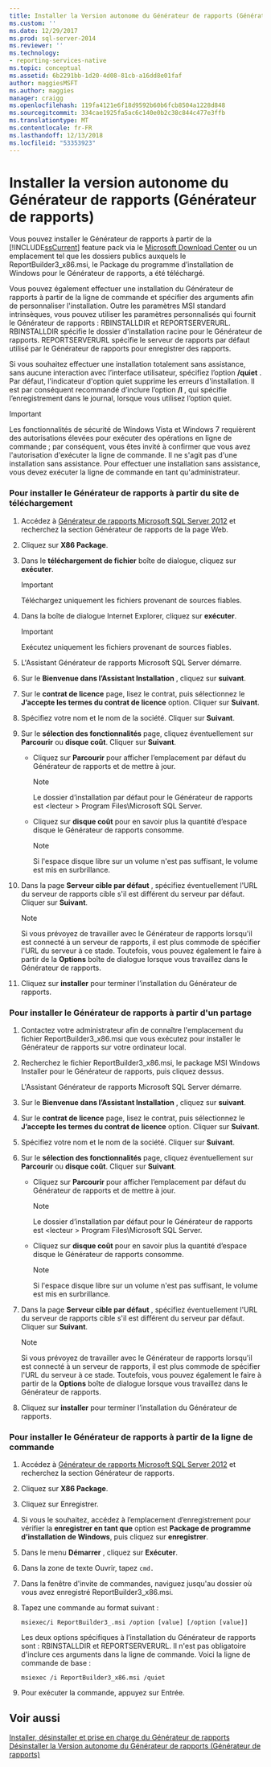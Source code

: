 ```yaml
---
title: Installer la Version autonome du Générateur de rapports (Générateur de rapports) | Microsoft Docs
ms.custom: ''
ms.date: 12/29/2017
ms.prod: sql-server-2014
ms.reviewer: ''
ms.technology:
- reporting-services-native
ms.topic: conceptual
ms.assetid: 6b2291bb-1d20-4d08-81cb-a16dd8e01faf
author: maggiesMSFT
ms.author: maggies
manager: craigg
ms.openlocfilehash: 119fa4121e6f18d9592b60b6fcb8504a1228d848
ms.sourcegitcommit: 334cae1925fa5ac6c140e0b2c38c844c477e3ffb
ms.translationtype: MT
ms.contentlocale: fr-FR
ms.lasthandoff: 12/13/2018
ms.locfileid: "53353923"
---
```

# <a name="install-the-stand-alone-version-of-report-builder-report-builder"></a>Installer la version autonome du Générateur de rapports (Générateur de rapports)
  Vous pouvez installer le Générateur de rapports à partir de la [!INCLUDE[ssCurrent](../../includes/sscurrent-md.md)] feature pack via le [Microsoft Download Center](https://go.microsoft.com/fwlink/?LinkID=168472) ou un emplacement tel que les dossiers publics auxquels le ReportBuilder3_x86.msi, le Package du programme d’installation de Windows pour le Générateur de rapports, a été téléchargé.  
  
 Vous pouvez également effectuer une installation du Générateur de rapports à partir de la ligne de commande et spécifier des arguments afin de personnaliser l'installation. Outre les paramètres MSI standard intrinsèques, vous pouvez utiliser les paramètres personnalisés qui fournit le Générateur de rapports : RBINSTALLDIR et REPORTSERVERURL. RBINSTALLDIR spécifie le dossier d'installation racine pour le Générateur de rapports. REPORTSERVERURL spécifie le serveur de rapports par défaut utilisé par le Générateur de rapports pour enregistrer des rapports.  
  
 Si vous souhaitez effectuer une installation totalement sans assistance, sans aucune interaction avec l’interface utilisateur, spécifiez l’option **/quiet** . Par défaut, l'indicateur d'option quiet supprime les erreurs d'installation. Il est par conséquent recommandé d’inclure l’option **/l** , qui spécifie l’enregistrement dans le journal, lorsque vous utilisez l’option quiet.  
  
> [!IMPORTANT]  
>  Les fonctionnalités de sécurité de Windows Vista et Windows 7 requièrent des autorisations élevées pour exécuter des opérations en ligne de commande ; par conséquent, vous êtes invité à confirmer que vous avez l'autorisation d'exécuter la ligne de commande. Il ne s'agit pas d'une installation sans assistance. Pour effectuer une installation sans assistance, vous devez exécuter la ligne de commande en tant qu'administrateur.  
  
### <a name="to-install-report-builder-from-the-download-site"></a>Pour installer le Générateur de rapports à partir du site de téléchargement  
  
1.  Accédez à [Générateur de rapports Microsoft SQL Server 2012](https://go.microsoft.com/fwlink/?LinkID=219138) et recherchez la section Générateur de rapports de la page Web.  
  
2.  Cliquez sur **X86 Package**.  
  
3.  Dans le **téléchargement de fichier** boîte de dialogue, cliquez sur **exécuter**.  
  
    > [!IMPORTANT]  
    >  Téléchargez uniquement les fichiers provenant de sources fiables.  
  
4.  Dans la boîte de dialogue Internet Explorer, cliquez sur **exécuter**.  
  
    > [!IMPORTANT]  
    >  Exécutez uniquement les fichiers provenant de sources fiables.  
  
5.  L'Assistant Générateur de rapports Microsoft SQL Server démarre.  
  
6.  Sur le **Bienvenue dans l’Assistant Installation** , cliquez sur **suivant**.  
  
7.  Sur le **contrat de licence** page, lisez le contrat, puis sélectionnez le **J’accepte les termes du contrat de licence** option. Cliquer sur **Suivant**.  
  
8.  Spécifiez votre nom et le nom de la société. Cliquer sur **Suivant**.  
  
9. Sur le **sélection des fonctionnalités** page, cliquez éventuellement sur **Parcourir** ou **disque coût**. Cliquer sur **Suivant**.  
  
    -   Cliquez sur **Parcourir** pour afficher l’emplacement par défaut du Générateur de rapports et de mettre à jour.  
  
        > [!NOTE]  
        >  Le dossier d’installation par défaut pour le Générateur de rapports est \<lecteur > Program Files\Microsoft SQL Server.  
  
    -   Cliquez sur **disque coût** pour en savoir plus la quantité d’espace disque le Générateur de rapports consomme.  
  
        > [!NOTE]  
        >  Si l'espace disque libre sur un volume n'est pas suffisant, le volume est mis en surbrillance.  
  
10. Dans la page **Serveur cible par défaut** , spécifiez éventuellement l'URL du serveur de rapports cible s'il est différent du serveur par défaut. Cliquer sur **Suivant**.  
  
    > [!NOTE]  
    >  Si vous prévoyez de travailler avec le Générateur de rapports lorsqu'il est connecté à un serveur de rapports, il est plus commode de spécifier l'URL du serveur à ce stade. Toutefois, vous pouvez également le faire à partir de la **Options** boîte de dialogue lorsque vous travaillez dans le Générateur de rapports.  
  
11. Cliquez sur **installer** pour terminer l’installation du Générateur de rapports.  
  
### <a name="to-install-report-builder-from-a-share"></a>Pour installer le Générateur de rapports à partir d'un partage  
  
1.  Contactez votre administrateur afin de connaître l'emplacement du fichier ReportBuilder3_x86.msi que vous exécutez pour installer le Générateur de rapports sur votre ordinateur local.  
  
2.  Recherchez le fichier ReportBuilder3_x86.msi, le package MSI Windows Installer pour le Générateur de rapports, puis cliquez dessus.  
  
     L'Assistant Générateur de rapports Microsoft SQL Server démarre.  
  
3.  Sur le **Bienvenue dans l’Assistant Installation** , cliquez sur **suivant**.  
  
4.  Sur le **contrat de licence** page, lisez le contrat, puis sélectionnez le **J’accepte les termes du contrat de licence** option. Cliquer sur **Suivant**.  
  
5.  Spécifiez votre nom et le nom de la société. Cliquer sur **Suivant**.  
  
6.  Sur le **sélection des fonctionnalités** page, cliquez éventuellement sur **Parcourir** ou **disque coût**. Cliquer sur **Suivant**.  
  
    -   Cliquez sur **Parcourir** pour afficher l’emplacement par défaut du Générateur de rapports et de mettre à jour.  
  
        > [!NOTE]  
        >  Le dossier d’installation par défaut pour le Générateur de rapports est \<lecteur > Program Files\Microsoft SQL Server.  
  
    -   Cliquez sur **disque coût** pour en savoir plus la quantité d’espace disque le Générateur de rapports consomme.  
  
        > [!NOTE]  
        >  Si l'espace disque libre sur un volume n'est pas suffisant, le volume est mis en surbrillance.  
  
7.  Dans la page **Serveur cible par défaut** , spécifiez éventuellement l'URL du serveur de rapports cible s'il est différent du serveur par défaut. Cliquer sur **Suivant**.  
  
    > [!NOTE]  
    >  Si vous prévoyez de travailler avec le Générateur de rapports lorsqu'il est connecté à un serveur de rapports, il est plus commode de spécifier l'URL du serveur à ce stade. Toutefois, vous pouvez également le faire à partir de la **Options** boîte de dialogue lorsque vous travaillez dans le Générateur de rapports.  
  
8.  Cliquez sur **installer** pour terminer l’installation du Générateur de rapports.  
  
### <a name="to-install-report-builder-from-the-command-line"></a>Pour installer le Générateur de rapports à partir de la ligne de commande  
  
1.  Accédez à [Générateur de rapports Microsoft SQL Server 2012](https://go.microsoft.com/fwlink/?LinkID=219138) et recherchez la section Générateur de rapports.  
  
2.  Cliquez sur **X86 Package**.  
  
3.  Cliquez sur Enregistrer.  
  
4.  Si vous le souhaitez, accédez à l’emplacement d’enregistrement pour vérifier la **enregistrer en tant que** option est **Package de programme d’installation de Windows**, puis cliquez sur **enregistrer**.  
  
5.  Dans le menu **Démarrer** , cliquez sur **Exécuter**.  
  
6.  Dans la zone de texte Ouvrir, tapez `cmd.`  
  
7.  Dans la fenêtre d'invite de commandes, naviguez jusqu'au dossier où vous avez enregistré ReportBuilder3_x86.msi.  
  
8.  Tapez une commande au format suivant :  
  
     `msiexec/i ReportBuilder3_.msi /option [value] [/option [value]]`  
  
     Les deux options spécifiques à l’installation du Générateur de rapports sont : RBINSTALLDIR et REPORTSERVERURL. Il n'est pas obligatoire d'inclure ces arguments dans la ligne de commande. Voici la ligne de commande de base :  
  
     `msiexec /i ReportBuilder3_x86.msi /quiet`  
  
9. Pour exécuter la commande, appuyez sur Entrée.  
  
## <a name="see-also"></a>Voir aussi  
 [Installer, désinstaller et prise en charge du Générateur de rapports](../install-uninstall-and-report-builder-support.md)   
 [Désinstaller la Version autonome du Générateur de rapports &#40;Générateur de rapports&#41;](install-report-builder.md)  
  
  
